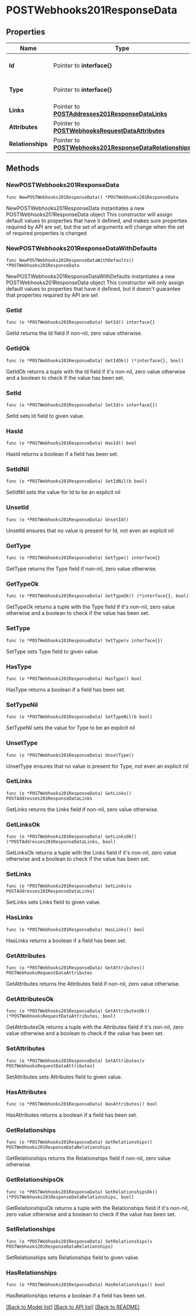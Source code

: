# POSTWebhooks201ResponseData

## Properties

Name | Type | Description | Notes
------------ | ------------- | ------------- | -------------
**Id** | Pointer to **interface{}** | The resource&#39;s id | [optional] 
**Type** | Pointer to **interface{}** | The resource&#39;s type | [optional] 
**Links** | Pointer to [**POSTAddresses201ResponseDataLinks**](POSTAddresses201ResponseDataLinks.md) |  | [optional] 
**Attributes** | Pointer to [**POSTWebhooksRequestDataAttributes**](POSTWebhooksRequestDataAttributes.md) |  | [optional] 
**Relationships** | Pointer to [**POSTWebhooks201ResponseDataRelationships**](POSTWebhooks201ResponseDataRelationships.md) |  | [optional] 

## Methods

### NewPOSTWebhooks201ResponseData

`func NewPOSTWebhooks201ResponseData() *POSTWebhooks201ResponseData`

NewPOSTWebhooks201ResponseData instantiates a new POSTWebhooks201ResponseData object
This constructor will assign default values to properties that have it defined,
and makes sure properties required by API are set, but the set of arguments
will change when the set of required properties is changed

### NewPOSTWebhooks201ResponseDataWithDefaults

`func NewPOSTWebhooks201ResponseDataWithDefaults() *POSTWebhooks201ResponseData`

NewPOSTWebhooks201ResponseDataWithDefaults instantiates a new POSTWebhooks201ResponseData object
This constructor will only assign default values to properties that have it defined,
but it doesn't guarantee that properties required by API are set

### GetId

`func (o *POSTWebhooks201ResponseData) GetId() interface{}`

GetId returns the Id field if non-nil, zero value otherwise.

### GetIdOk

`func (o *POSTWebhooks201ResponseData) GetIdOk() (*interface{}, bool)`

GetIdOk returns a tuple with the Id field if it's non-nil, zero value otherwise
and a boolean to check if the value has been set.

### SetId

`func (o *POSTWebhooks201ResponseData) SetId(v interface{})`

SetId sets Id field to given value.

### HasId

`func (o *POSTWebhooks201ResponseData) HasId() bool`

HasId returns a boolean if a field has been set.

### SetIdNil

`func (o *POSTWebhooks201ResponseData) SetIdNil(b bool)`

 SetIdNil sets the value for Id to be an explicit nil

### UnsetId
`func (o *POSTWebhooks201ResponseData) UnsetId()`

UnsetId ensures that no value is present for Id, not even an explicit nil
### GetType

`func (o *POSTWebhooks201ResponseData) GetType() interface{}`

GetType returns the Type field if non-nil, zero value otherwise.

### GetTypeOk

`func (o *POSTWebhooks201ResponseData) GetTypeOk() (*interface{}, bool)`

GetTypeOk returns a tuple with the Type field if it's non-nil, zero value otherwise
and a boolean to check if the value has been set.

### SetType

`func (o *POSTWebhooks201ResponseData) SetType(v interface{})`

SetType sets Type field to given value.

### HasType

`func (o *POSTWebhooks201ResponseData) HasType() bool`

HasType returns a boolean if a field has been set.

### SetTypeNil

`func (o *POSTWebhooks201ResponseData) SetTypeNil(b bool)`

 SetTypeNil sets the value for Type to be an explicit nil

### UnsetType
`func (o *POSTWebhooks201ResponseData) UnsetType()`

UnsetType ensures that no value is present for Type, not even an explicit nil
### GetLinks

`func (o *POSTWebhooks201ResponseData) GetLinks() POSTAddresses201ResponseDataLinks`

GetLinks returns the Links field if non-nil, zero value otherwise.

### GetLinksOk

`func (o *POSTWebhooks201ResponseData) GetLinksOk() (*POSTAddresses201ResponseDataLinks, bool)`

GetLinksOk returns a tuple with the Links field if it's non-nil, zero value otherwise
and a boolean to check if the value has been set.

### SetLinks

`func (o *POSTWebhooks201ResponseData) SetLinks(v POSTAddresses201ResponseDataLinks)`

SetLinks sets Links field to given value.

### HasLinks

`func (o *POSTWebhooks201ResponseData) HasLinks() bool`

HasLinks returns a boolean if a field has been set.

### GetAttributes

`func (o *POSTWebhooks201ResponseData) GetAttributes() POSTWebhooksRequestDataAttributes`

GetAttributes returns the Attributes field if non-nil, zero value otherwise.

### GetAttributesOk

`func (o *POSTWebhooks201ResponseData) GetAttributesOk() (*POSTWebhooksRequestDataAttributes, bool)`

GetAttributesOk returns a tuple with the Attributes field if it's non-nil, zero value otherwise
and a boolean to check if the value has been set.

### SetAttributes

`func (o *POSTWebhooks201ResponseData) SetAttributes(v POSTWebhooksRequestDataAttributes)`

SetAttributes sets Attributes field to given value.

### HasAttributes

`func (o *POSTWebhooks201ResponseData) HasAttributes() bool`

HasAttributes returns a boolean if a field has been set.

### GetRelationships

`func (o *POSTWebhooks201ResponseData) GetRelationships() POSTWebhooks201ResponseDataRelationships`

GetRelationships returns the Relationships field if non-nil, zero value otherwise.

### GetRelationshipsOk

`func (o *POSTWebhooks201ResponseData) GetRelationshipsOk() (*POSTWebhooks201ResponseDataRelationships, bool)`

GetRelationshipsOk returns a tuple with the Relationships field if it's non-nil, zero value otherwise
and a boolean to check if the value has been set.

### SetRelationships

`func (o *POSTWebhooks201ResponseData) SetRelationships(v POSTWebhooks201ResponseDataRelationships)`

SetRelationships sets Relationships field to given value.

### HasRelationships

`func (o *POSTWebhooks201ResponseData) HasRelationships() bool`

HasRelationships returns a boolean if a field has been set.


[[Back to Model list]](../README.md#documentation-for-models) [[Back to API list]](../README.md#documentation-for-api-endpoints) [[Back to README]](../README.md)


